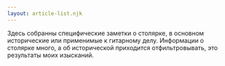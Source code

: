 ```yaml
---
layout: article-list.njk
---
```


Здесь собранны специфические заметки о столярке, в основном исторические или применимые к гитарному делу.
Информации о столярке много, а об исторической приходится отфильтровывать, это результаты моих изысканий.